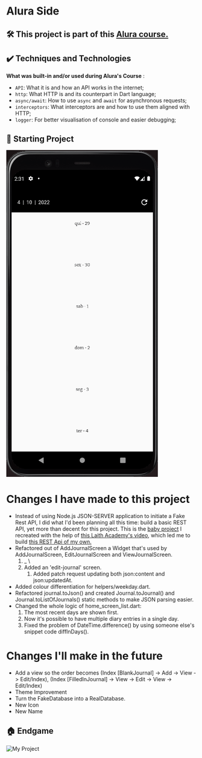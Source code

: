 # Alura Side

## 🛠️ This project is part of this [Alura course.](https://cursos.alura.com.br/formacao-flutter)

## ✔️ Techniques and Technologies

**What was built-in and/or used during Alura's Course** :
- `API`: What it is and how an API works in the internet;
- `http`: What HTTP is and its counterpart in Dart language;
- `async/await`: How to use `async` and `await` for asynchronous requests;
- `interceptors`: What interceptors are and how to use them aligned with HTTP;
- `logger`: For better visualisation of console and easier debugging;

## 🔨 Starting Project
![Alura Project](https://github.com/alura-cursos/flutter_webapi_first_course/raw/main/gif01.gif)

# Changes I have made to this project

- Instead of using Node.js JSON-SERVER application to initiate a Fake Rest API, I did what I'd been planning all this time: build a basic REST API, yet more than decent for this project. This is the [baby project](https://github.com/RickHPotter/fake_rest_api) I recreated with the help of [this Laith Academy's video](https://www.youtube.com/watch?v=d_L64KT3SFM&ab_channel=LaithAcademy), which led me to build [this REST Api of my own.](https://github.com/RickHPotter/flutter_rest_api)
- Refactored out of AddJournalScreen a Widget that's used by AddJournalScreen, EditJournalScreen and ViewJournalScreen.
    1. _ \\
    2. Added an 'edit-journal' screen.
        1. Added patch request updating both json:content and json:updatedAt.
- Added colour differentiation for helpers/weekday.dart.
- Refactored journal.toJson() and created Journal.toJournal() and Journal.toListOfJournals() static methods to make JSON parsing easier.
- Changed the whole logic of home_screen_list.dart:
    1. The most recent days are shown first.
    2. Now it's possible to have multiple diary entries in a single day.
    3. Fixed the problem of DateTime.difference() by using someone else's snippet code diffInDays().

# Changes I'll make in the future

- Add a view so the order becomes (Index [BlankJournal] -> Add -> View -> Edit/Index), (Index [FilledInJournal] -> View -> Edit -> View -> Edit/Index)
- Theme Improvement
- Turn the FakeDatabase into a RealDatabase.
- New Icon
- New Name


## 🏠 Endgame
![My Project](https://github.com/RickHPotter/flutter_webapi_1/raw/main/gif01.gif)